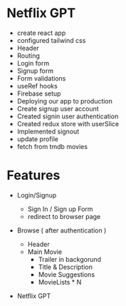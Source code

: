 # Netflix GPT

- create react app
- configured tailwind css
- Header
- Routing
- Login form
- Signup form
- Form validations
- useRef hooks
- Firebase setup
- Deploying our app to production
- Create signup user account
- Created signin user authentication
- Created redux store with userSlice
- Implemented signout
- update profile
- fetch from tmdb movies

# Features

- Login/Signup

  - Sign In / Sign up Form
  - redirect to browser page

- Browse ( after authentication )

  - Header
  - Main Movie
    - Trailer in backgorund
    - Title & Description
    - Movie Suggestions
    - MovieLists \* N

- Netflix GPT
